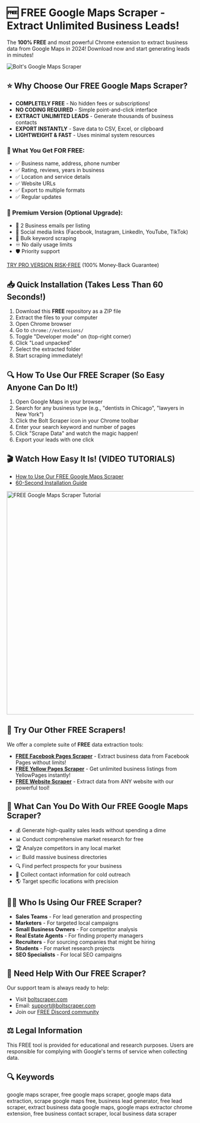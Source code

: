 # 🆓 FREE Google Maps Scraper - Extract Unlimited Business Leads! 

The **100% FREE** and most powerful Chrome extension to extract business data from Google Maps in 2024! Download now and start generating leads in minutes!

![Bolt's Google Maps Scraper](assets/screenshot.png)

## ⭐ Why Choose Our FREE Google Maps Scraper?

- **COMPLETELY FREE** - No hidden fees or subscriptions!
- **NO CODING REQUIRED** - Simple point-and-click interface
- **EXTRACT UNLIMITED LEADS** - Generate thousands of business contacts
- **EXPORT INSTANTLY** - Save data to CSV, Excel, or clipboard
- **LIGHTWEIGHT & FAST** - Uses minimal system resources

### 🎁 What You Get FOR FREE:
- ✅ Business name, address, phone number
- ✅ Rating, reviews, years in business 
- ✅ Location and service details
- ✅ Website URLs
- ✅ Export to multiple formats
- ✅ Regular updates

### 🚀 Premium Version (Optional Upgrade):
- 📧 2 Business emails per listing
- 🔗 Social media links (Facebook, Instagram, LinkedIn, YouTube, TikTok)
- 🎯 Bulk keyword scraping
- ♾️ No daily usage limits
- 🛡️ Priority support

[TRY PRO VERSION RISK-FREE](https://boltscraper.com/google-maps-scraper) (100% Money-Back Guarantee)

## 📥 Quick Installation (Takes Less Than 60 Seconds!)

1. Download this **FREE** repository as a ZIP file
2. Extract the files to your computer
3. Open Chrome browser
4. Go to `chrome://extensions/`
5. Toggle "Developer mode" on (top-right corner)
6. Click "Load unpacked"
7. Select the extracted folder
8. Start scraping immediately!

## 🔍 How To Use Our FREE Scraper (So Easy Anyone Can Do It!)

1. Open Google Maps in your browser
2. Search for any business type (e.g., "dentists in Chicago", "lawyers in New York")
3. Click the Bolt Scraper icon in your Chrome toolbar
4. Enter your search keyword and number of pages
5. Click "Scrape Data" and watch the magic happen!
6. Export your leads with one click

## 🎬 Watch How Easy It Is! (VIDEO TUTORIALS)

- [How to Use Our FREE Google Maps Scraper](https://www.youtube.com/watch?v=k034WMELOiI)
- [60-Second Installation Guide](https://www.youtube.com/watch?v=Pv_1JtS_ojw)

<a href="https://www.youtube.com/watch?v=k034WMELOiI">
  <img src="https://img.youtube.com/vi/k034WMELOiI/maxresdefault.jpg" alt="FREE Google Maps Scraper Tutorial" width="600">
</a>

## 🔄 Try Our Other FREE Scrapers!

We offer a complete suite of **FREE** data extraction tools:

- **[FREE Facebook Pages Scraper](https://boltscraper.com/facebook-scraper)** - Extract business data from Facebook Pages without limits!
- **[FREE Yellow Pages Scraper](https://boltscraper.com/yellow-pages-scraper)** - Get unlimited business listings from YellowPages instantly!
- **[FREE Website Scraper](https://boltscraper.com/website-scraper)** - Extract data from ANY website with our powerful tool!

## 💼 What Can You Do With Our FREE Google Maps Scraper?

- 💰 Generate high-quality sales leads without spending a dime
- 📊 Conduct comprehensive market research for free
- 🏆 Analyze competitors in any local market
- 📈 Build massive business directories
- 🔍 Find perfect prospects for your business
- 📱 Collect contact information for cold outreach
- 🌎 Target specific locations with precision

## 👨‍💼 Who Is Using Our FREE Scraper?

- **Sales Teams** - For lead generation and prospecting
- **Marketers** - For targeted local campaigns
- **Small Business Owners** - For competitor analysis
- **Real Estate Agents** - For finding property managers
- **Recruiters** - For sourcing companies that might be hiring
- **Students** - For market research projects
- **SEO Specialists** - For local SEO campaigns

## 💬 Need Help With Our FREE Scraper?

Our support team is always ready to help:
- Visit [boltscraper.com](https://boltscraper.com/contact-us)
- Email: support@boltscraper.com
- Join our [FREE Discord community](https://discord.gg/boltscraper)

## ⚖️ Legal Information

This FREE tool is provided for educational and research purposes. Users are responsible for complying with Google's terms of service when collecting data.

## 🔍 Keywords

google maps scraper, free google maps scraper, google maps data extraction, scrape google maps free, business lead generator, free lead scraper, extract business data google maps, google maps extractor chrome extension, free business contact scraper, local business data scraper 
